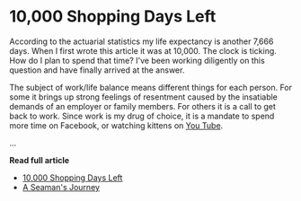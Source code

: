 # 10,000 Shopping Days Left 

According to the actuarial statistics my life expectancy is another 7,666 days.
When I first wrote this article it was at 10,000.  The clock is ticking.
How do I plan to spend that time?  I've been working diligently on this question 
and have finally arrived at the answer.

The subject of work/life balance means different things for each person.  For
some it brings up strong feelings of resentment caused by the insatiable demands
of an employer or family members.  For others it is a call to get back to work.
Since work is my drug of choice, it is a mandate to spend more time on Facebook,
or watching kittens on  [You Tube](http://YouTube.com).

...

**Read full article**

* [10,000 Shopping Days Left](https://seamansguide.com/book/journey/10000Days.md)
* [A Seaman's Journey](https://seamansguide.com/book/4)

